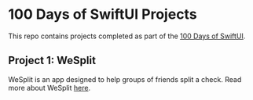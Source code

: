 # 100 Days of SwiftUI Projects

This repo contains projects completed as part of the [100 Days of SwiftUI](https://www.hackingwithswift.com/100/swiftui).

## Project 1: WeSplit

WeSplit is an app designed to help groups of friends split a check. Read more about WeSplit [here](WeSplit/README.md).
